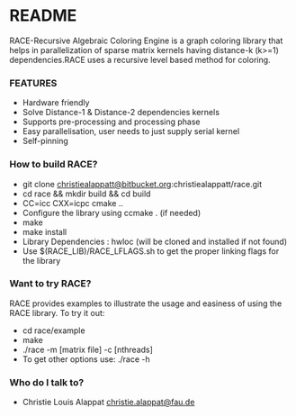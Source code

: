 # README #

RACE-Recursive Algebraic Coloring Engine is a graph coloring library that helps in parallelization of sparse matrix kernels having distance-k (k>=1)
dependencies.RACE uses a recursive level based method for coloring.

### FEATURES ###

* Hardware friendly
* Solve Distance-1 & Distance-2 dependencies kernels
* Supports pre-processing and processing phase
* Easy parallelisation, user needs to just supply serial kernel 
* Self-pinning

### How to build RACE? ###

* git clone christiealappatt@bitbucket.org:christiealappatt/race.git
* cd race && mkdir build && cd build
* CC=icc CXX=icpc cmake ..
* Configure the library using ccmake . (if needed)
* make
* make install
* Library Dependencies : hwloc (will be cloned and installed if not found)
* Use $(RACE\_LIB)/RACE\_LFLAGS.sh to get the proper linking flags for the library

### Want to try RACE? ###
RACE provides examples to illustrate the usage and easiness of using the RACE library. To try it out:

* cd race/example
* make
* ./race -m [matrix file] -c [nthreads]
* To get other options use: ./race -h

### Who do I talk to? ###

* Christie Louis Alappat <christie.alappat@fau.de>